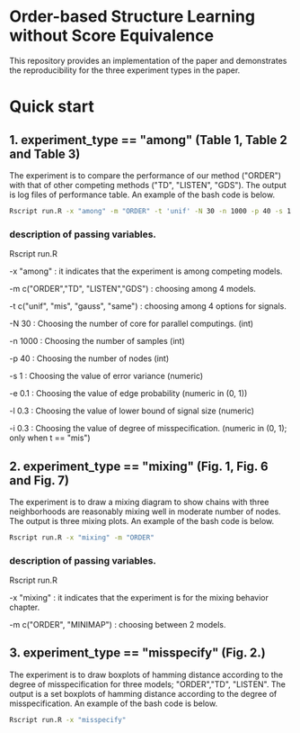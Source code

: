# Order-based Structure Learning without Score Equivalence

This repository provides an implementation of the paper and demonstrates the reproducibility for the three experiment types in the paper.

# Quick start

## 1. experiment_type == "among" (Table 1, Table 2 and Table 3)

The experiment is to compare the performance of our method ("ORDER") with that of other competing methods ("TD", "LISTEN", "GDS"). The output is log files of performance table. An example of the bash code is below.

```bash
Rscript run.R -x "among" -m "ORDER" -t 'unif' -N 30 -n 1000 -p 40 -s 1 -e 0.1 -l 0.5
```

### description of passing variables.

Rscript run.R

-x "among" : it indicates that the experiment is among competing models.

-m c("ORDER","TD", "LISTEN","GDS") : choosing among 4 models.

-t c("unif", "mis", "gauss", "same") : choosing among 4 options for signals.

-N 30  : Choosing the number of core for parallel computings. (int)

-n 1000  : Choosing the number of samples (int)

-p 40  : Choosing the number of nodes (int)

-s 1  : Choosing the value of error variance (numeric)

-e 0.1  : Choosing the value of edge probability (numeric in (0, 1))

-l 0.3  : Choosing the value of lower bound of signal size (numeric)

-i 0.3  : Choosing the value of degree of misspecification. (numeric in (0, 1); only when t == "mis")

## 2. experiment_type == "mixing" (Fig. 1, Fig. 6 and Fig. 7)

The experiment is to draw a mixing diagram to show chains with three neighborhoods are reasonably mixing well in moderate number of nodes. The output is three mixing plots. An example of the bash code is below.

```bash
Rscript run.R -x "mixing" -m "ORDER"
```

### description of passing variables.

Rscript run.R

-x "mixing" : it indicates that the experiment is for the mixing behavior chapter.

-m c("ORDER", "MINIMAP") : choosing between 2 models.

## 3. experiment_type == "misspecify" (Fig. 2.)

The experiment is to draw boxplots of hamming distance according to the degree of misspecification for three models; "ORDER","TD", "LISTEN". The output is a set boxplots of hamming distance according to the degree of misspecification. An example of the bash code is below.

```bash
Rscript run.R -x "misspecify"
```
